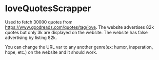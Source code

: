 # loveQuotesScrapper

Used to fetch 30000 quotes from https://www.goodreads.com/quotes/tag/love. The website advertises 82k quotes but only 3k are displayed on the website. The website has false advertising by listing 82k. 

You can change the URL var to any another genre(ex: humor, insperation, hope, etc.) on the website and it should work. 
